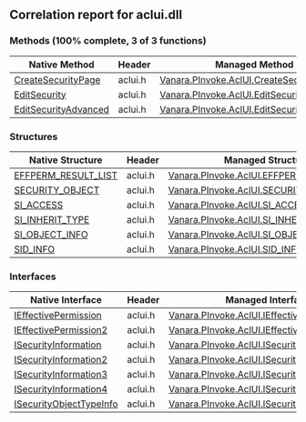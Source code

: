 ## Correlation report for aclui.dll  
### Methods (100% complete, 3 of 3 functions)  
Native Method | Header | Managed Method  
--- | --- | ---  
[CreateSecurityPage](http://msdn2.microsoft.com/en-us/library/aa446584) | aclui.h | [Vanara.PInvoke.AclUI.CreateSecurityPage](https://github.com/dahall/Vanara/search?l=C%23&q=CreateSecurityPage)  
[EditSecurity](http://msdn2.microsoft.com/en-us/library/756c94b0-946f-47eb-b4b4-db3e6e89fe46) | aclui.h | [Vanara.PInvoke.AclUI.EditSecurity](https://github.com/dahall/Vanara/search?l=C%23&q=EditSecurity)  
[EditSecurityAdvanced](http://msdn2.microsoft.com/en-us/library/E451BBB9-4E01-4A8F-9ACD-750351F16453) | aclui.h | [Vanara.PInvoke.AclUI.EditSecurityAdvanced](https://github.com/dahall/Vanara/search?l=C%23&q=EditSecurityAdvanced)  
### Structures  
Native Structure | Header | Managed Structure  
--- | --- | ---  
[EFFPERM_RESULT_LIST](http://msdn2.microsoft.com/en-us/library/hh448491) | aclui.h | [Vanara.PInvoke.AclUI.EFFPERM_RESULT_LIST](https://github.com/dahall/Vanara/search?l=C%23&q=EFFPERM_RESULT_LIST)  
[SECURITY_OBJECT](http://msdn2.microsoft.com/en-us/library/hh448532) | aclui.h | [Vanara.PInvoke.AclUI.SECURITY_OBJECT](https://github.com/dahall/Vanara/search?l=C%23&q=SECURITY_OBJECT)  
[SI_ACCESS](http://msdn2.microsoft.com/en-us/library/aa379603) | aclui.h | [Vanara.PInvoke.AclUI.SI_ACCESS](https://github.com/dahall/Vanara/search?l=C%23&q=SI_ACCESS)  
[SI_INHERIT_TYPE](http://msdn2.microsoft.com/en-us/library/aa379604) | aclui.h | [Vanara.PInvoke.AclUI.SI_INHERIT_TYPE](https://github.com/dahall/Vanara/search?l=C%23&q=SI_INHERIT_TYPE)  
[SI_OBJECT_INFO](http://msdn2.microsoft.com/en-us/library/aa379605) | aclui.h | [Vanara.PInvoke.AclUI.SI_OBJECT_INFO](https://github.com/dahall/Vanara/search?l=C%23&q=SI_OBJECT_INFO)  
[SID_INFO](http://msdn2.microsoft.com/en-us/library/aa379599) | aclui.h | [Vanara.PInvoke.AclUI.SID_INFO](https://github.com/dahall/Vanara/search?l=C%23&q=SID_INFO)  
### Interfaces  
Native Interface | Header | Managed Interface  
--- | --- | ---  
[IEffectivePermission](http://msdn2.microsoft.com/en-us/library/aa378393) | aclui.h | [Vanara.PInvoke.AclUI.IEffectivePermission](https://github.com/dahall/Vanara/search?l=C%23&q=IEffectivePermission)  
[IEffectivePermission2](http://msdn2.microsoft.com/en-us/library/hh448520) | aclui.h | [Vanara.PInvoke.AclUI.IEffectivePermission2](https://github.com/dahall/Vanara/search?l=C%23&q=IEffectivePermission2)  
[ISecurityInformation](http://msdn2.microsoft.com/en-us/library/aa378900) | aclui.h | [Vanara.PInvoke.AclUI.ISecurityInformation](https://github.com/dahall/Vanara/search?l=C%23&q=ISecurityInformation)  
[ISecurityInformation2](http://msdn2.microsoft.com/en-us/library/aa378908) | aclui.h | [Vanara.PInvoke.AclUI.ISecurityInformation2](https://github.com/dahall/Vanara/search?l=C%23&q=ISecurityInformation2)  
[ISecurityInformation3](http://msdn2.microsoft.com/en-us/library/bb540757) | aclui.h | [Vanara.PInvoke.AclUI.ISecurityInformation3](https://github.com/dahall/Vanara/search?l=C%23&q=ISecurityInformation3)  
[ISecurityInformation4](http://msdn2.microsoft.com/en-us/library/hh448522) | aclui.h | [Vanara.PInvoke.AclUI.ISecurityInformation4](https://github.com/dahall/Vanara/search?l=C%23&q=ISecurityInformation4)  
[ISecurityObjectTypeInfo](http://msdn2.microsoft.com/en-us/library/aa379128) | aclui.h | [Vanara.PInvoke.AclUI.ISecurityObjectTypeInfo](https://github.com/dahall/Vanara/search?l=C%23&q=ISecurityObjectTypeInfo)  
